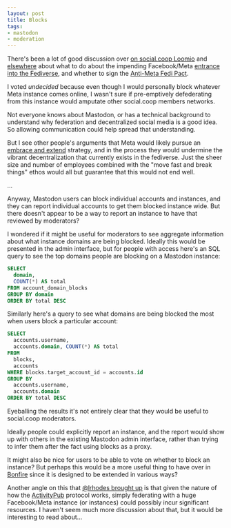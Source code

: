 ```yaml
---
layout: post
title: Blocks
tags:
- mastodon
- moderation
---
```


There's been a lot of good discussion over [on social.coop Loomio] and [elsewhere] about what to do about the impending Facebook/Meta [entrance into the Fediverse], and whether to sign the [Anti-Meta Fedi Pact].

I voted *undecided* because even though I would personally block whatever Meta instance comes online, I wasn't sure if pre-emptively defederating from this instance would amputate other social.coop members networks. 

Not everyone knows about Mastodon, or has a technical background to understand why federation and decentralized social media is a good idea. So allowing communication could help spread that understanding.

But I see other people's arguments that Meta would likely pursue an [embrace and extend] strategy, and in the process they would undermine the vibrant decentralization that currently exists in the fediverse. Just the sheer size and number of employees combined with the "move fast and break things" ethos would all but guarantee that this would not end well.

...

Anyway, Mastodon users can block individual accounts and instances, and they can report individual accounts to get them blocked instance wide. But there doesn't appear to be a way to report an instance to have that reviewed by moderators?

I wondered if it might be useful for moderators to see aggregate information about what instance domains are being blocked. Ideally this would be presented in the admin interface, but for people with access here's an SQL query to see the top domains people are blocking on a Mastodon instance:

```sql
SELECT 
  domain, 
  COUNT(*) AS total
FROM account_domain_blocks
GROUP BY domain
ORDER BY total DESC
```

Similarly here's a query to see what domains are being blocked the most when users block a particular account:

```sql
SELECT 
  accounts.username, 
  accounts.domain, COUNT(*) AS total
FROM
  blocks,
  accounts
WHERE blocks.target_account_id = accounts.id
GROUP BY
  accounts.username, 
  accounts.domain
ORDER BY total DESC
```

Eyeballing the results it's not entirely clear that they would be useful to social.coop moderators.

Ideally people could explicitly report an instance, and the report would show up with others in the existing Mastodon admin interface, rather than trying to infer them after the fact using blocks as a proxy.

It might also be nice for users to be able to vote on whether to block an instance? But perhaps this would be a more useful thing to have over in [Bonfire] since it is designed to be extended in various ways?

Another angle on this that [\@lrhodes brought up] is that given the nature of how the [ActivityPub] protocol works, simply federating with a huge Facebook/Meta instance (or instances) could possibly incur significant resources. I haven't seem much more discussion about that, but it would be interesting to read about...

[on social.coop Loomio]: https://www.loomio.com/d/AZcJK6y2/discussion-support-the-anti-meta-fedi-pact
[Anti-Meta Fedi Pact]: https://fedipact.online/
[Bonfire]: https://bonfirenetworks.org/
[elsewhere]: https://about.scicomm.xyz/doku.php?id=blog:2023:0625_meta_on_the_fediverse_to_block_or_not_to_block
[entrance into the Fediverse]: https://www.theverge.com/2023/6/8/23754304/instagram-meta-twitter-competitor-threads-activitypub
[\@lrhodes brought up]: https://social.coop/@lrhodes@merveilles.town/110616786738175393
[ActivityPub]: https://www.w3.org/TR/activitypub/
[embrace and extend]: https://en.wikipedia.org/wiki/Embrace,_extend,_and_extinguish
